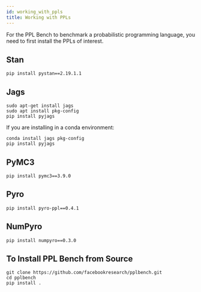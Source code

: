 ```yaml
---
id: working_with_ppls
title: Working with PPLs
---
```

For the PPL Bench to benchmark a probabilistic programming language, you need to first install the PPLs of interest.

## Stan

```
pip install pystan==2.19.1.1
```

## Jags

```
sudo apt-get install jags
sudo apt install pkg-config
pip install pyjags
```

 If you are installing in a conda environment:

```
conda install jags pkg-config
pip install pyjags
```

## PyMC3
```
pip install pymc3==3.9.0
```

## Pyro

```
pip install pyro-ppl==0.4.1
```

## NumPyro

```
pip install numpyro==0.3.0
```

## To Install PPL Bench from Source

```
git clone https://github.com/facebookresearch/pplbench.git
cd pplbench
pip install .
```

